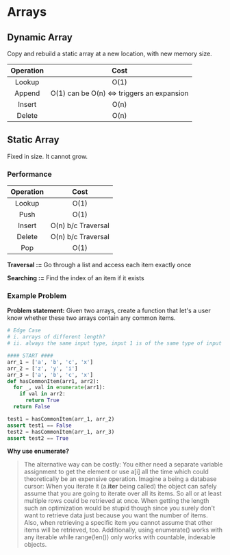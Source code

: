 # Arrays 

## Dynamic Array

Copy and rebuild a static array at a new location, with new memory size. 

**Operation**|**Cost**
:-----:|:-----:
Lookup| O(1)
Append | O(1) can be O(n) <=> triggers an expansion
Insert| O(n) 
Delete| O(n) 

## Static Array

Fixed in size. It cannot grow.

### Performance

**Operation**|**Cost**
:-----:|:-----:
Lookup| O(1)
Push| O(1)
Insert| O(n) b/c Traversal
Delete| O(n) b/c Traversal 
Pop | O(1)

**Traversal :=** Go through a list and access each item exactly once

**Searching :=** Find the index of an item if it exists

### Example Problem
**Problem statement:** Given two arrays, create a function that let's a user know whether these two arrays contain any common items. 

```python 
# Edge Case 
# i. arrays of different length?
# ii. always the same input type, input 1 is of the same type of input 2 and vice versa

#### START ####
arr_1 = ['a', 'b', 'c', 'x']
arr_2 = ['z', 'y', 'i']
arr_3 = ['a', 'b', 'c', 'x']
def hasCommonItem(arr1, arr2):
  for _, val in enumerate(arr1):
    if val in arr2:
      return True
  return False

test1 = hasCommonItem(arr_1, arr_2)
assert test1 == False
test2 = hasCommonItem(arr_1, arr_3)
assert test2 == True
```

**Why use enumerate?**

>The alternative way can be costly: 
You either need a separate variable assignment to get the element or use a[i] all the time which could theoretically be an expensive operation. 
Imagine a being a database cursor: When you iterate it (a.__iter__ being called) the object can safely assume that you are going to iterate over all its items. 
So all or at least multiple rows could be retrieved at once. When getting the length such an optimization would be stupid though since you surely don't want to retrieve data just because you want the number of items. 
Also, when retrieving a specific item you cannot assume that other items will be retrieved, too.
Additionally, using enumerate() works with any iterable while range(len()) only works with countable, indexable objects.
